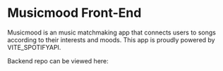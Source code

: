 # Musicmood Front-End

Musicmood is an music matchmaking app that connects users to songs according to their interests and moods. This app is proudly powered by VITE_SPOTIFYAPI.

Backend repo can be viewed here:

